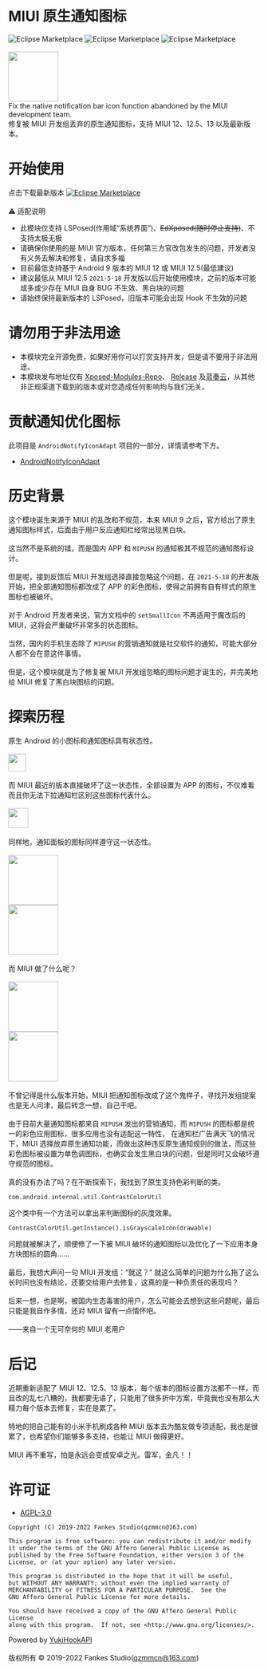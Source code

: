 # MIUI 原生通知图标

![Eclipse Marketplace](https://img.shields.io/badge/build-passing-brightgreen)
![Eclipse Marketplace](https://img.shields.io/badge/license-AGPL3.0-blue)
![Eclipse Marketplace](https://img.shields.io/badge/version-v1.85-green)
<br/><br/>
<img src="https://github.com/fankes/MIUINativeNotifyIcon/blob/master/app/src/main/ic_launcher-playstore.png" width = "100" height = "100"/>
<br/>
Fix the native notification bar icon function abandoned by the MIUI development team.<br/>
修复被 MIUI 开发组丢弃的原生通知图标，支持 MIUI 12、12.5、13 以及最新版本。

# 开始使用

点击下载最新版本
<a href='https://github.com/fankes/MIUINativeNotifyIcon/releases'>![Eclipse Marketplace](https://img.shields.io/badge/download-v1.85-green)</a>
<br/><br/>
⚠️ 适配说明<br/>

- 此模块仅支持 LSPosed(作用域“系统界面”)、~~EdXposed(随时停止支持)~~、不支持太极无极
- 请确保你使用的是 MIUI 官方版本，任何第三方官改包发生的问题，开发者没有义务去解决和修复，请自求多福
- 目前最低支持基于 Android 9 版本的 MIUI 12 或 MIUI 12.5(最低建议)
- 建议最低从 MIUI 12.5 `2021-5-18` 开发版以后开始使用模块，之前的版本可能或多或少存在 MIUI 自身 BUG 不生效、黑白块的问题
- 请始终保持最新版本的 LSPosed，旧版本可能会出现 Hook 不生效的问题

# 请勿用于非法用途

- 本模块完全开源免费，如果好用你可以打赏支持开发，但是请不要用于非法用途。
- 本模块发布地址仅有 [Xposed-Modules-Repo](https://github.com/Xposed-Modules-Repo/com.fankes.miui.notify/releases)、
  [Release](https://github.com/fankes/MIUINativeNotifyIcon/releases)
  及[蓝奏云](https://fankes.lanzouy.com/b030o2e8h)，从其他非正规渠道下载到的版本或对您造成任何影响均与我们无关。

# 贡献通知优化图标

此项目是 `AndroidNotifyIconAdapt` 项目的一部分，详情请参考下方。<br/>

- [AndroidNotifyIconAdapt](https://github.com/fankes/AndroidNotifyIconAdapt)

# 历史背景

这个模块诞生来源于 MIUI 的乱改和不规范，本来 MIUI 9 之后，官方给出了原生通知图标样式，后面由于用户反应通知栏经常出现黑白块。<br/><br/>
这当然不是系统的错，而是国内 APP 和 `MIPUSH` 的通知极其不规范的通知图标设计。<br/><br/>
但是呢，接到反馈后 MIUI 开发组选择直接忽略这个问题，在 `2021-5-18` 的开发版开始，把全部通知图标都改成了 APP 的彩色图标，使得之前拥有自有样式的原生图标也被破坏。<br/><br/>
对于 Android 开发者来说，官方文档中的 `setSmallIcon` 不再适用于魔改后的 MIUI，这将会严重破坏非常多的状态图标。<br/><br/>
当然，国内的手机生态除了 `MIPUSH` 的营销通知就是社交软件的通知，可能大部分人都不会在意这件事情。<br/><br/>
但是，这个模块就是为了修复被 MIUI 开发组忽略的图标问题才诞生的，并完美地给 MIUI 修复了黑白块图标的问题。
<br/>

# 探索历程

原生 Android 的小图标和通知图标具有状态性。<br/><br/>
<img src="https://github.com/fankes/MIUINativeNotifyIcon/blob/master/images/native.jpg" height = "35"/><br/><br/>
而 MIUI 最近的版本直接破坏了这一状态性，全部设置为 APP 的图标，不仅难看而且你无法下拉通知栏区别这些图标代表什么。<br/><br/>
<img src="https://github.com/fankes/MIUINativeNotifyIcon/blob/master/images/miui.jpg" height = "40"/><br/><br/>
同样地，通知面板的图标同样遵守这一状态性。<br/><br/>
<img src="https://github.com/fankes/MIUINativeNotifyIcon/blob/master/images/native_n_1.jpg" height = "100"/><br/>
<img src="https://github.com/fankes/MIUINativeNotifyIcon/blob/master/images/native_n_2.jpg" height = "100"/><br/><br/>
而 MIUI 做了什么呢？<br/><br/>
<img src="https://github.com/fankes/MIUINativeNotifyIcon/blob/master/images/miui_n_1.jpg" height = "100"/><br/>
<img src="https://github.com/fankes/MIUINativeNotifyIcon/blob/master/images/miui_n_2.jpg" height = "100"/><br/><br/>
不曾记得是什么版本开始，MIUI 把通知图标改成了这个鬼样子，寻找开发组提案也是无人问津，最后转念一想，自己干吧。<br/><br/>
由于目前大量通知图标都来自 `MIPUSH` 发出的营销通知，而 `MIPUSH` 的图标都是统一的彩色应用图标，很多应用也没有适配这一特性， 在通知栏广告满天飞的情况下，MIUI
选择放弃原生通知功能，而做出这种违反原生通知规则的做法，而这些彩色图标被设置为单色调图标，也确实会发生黑白块的问题，但是同时又会破坏遵守规范的图标。<br/><br/>
真的没有办法了吗？在不断探索下，我找到了原生支持色彩判断的类。

```
com.android.internal.util.ContrastColorUtil
```

这个类中有一个方法可以拿出来判断图标的灰度效果。

```
ContrastColorUtil.getInstance().isGrayscaleIcon(drawable)
```

问题就被解决了，顺便修了一下被 MIUI 破坏的通知图标以及优化了一下应用本身方块图标的圆角......<br/><br/>
最后，我想大声问一句 MIUI 开发组：“就这？” 就这么简单的问题为什么拖了这么长时间也没有结论，还要交给用户去修复，这真的是一种负责任的表现吗？<br/><br/>
后来一想，也是啊，被国内生态毒害的用户，怎么可能会去想到这些问题呢，最后只能是我自作多情，还对 MIUI 留有一点情怀吧。<br/><br/>
——来自一个无可奈何的 MIUI 老用户

# 后记

近期重新适配了 MIUI 12、12.5、13 版本，每个版本的图标设置方法都不一样，而且改的乱七八糟的，我都要无语了，只能用了很多折中方案，毕竟我也没有那么大精力每个版本去修复，实在是累了。<br/><br/>
特地的把自己能有的小米手机刷成各种 MIUI 版本去为酷友做专项适配，我也是很累了，也希望你们能够多多支持，也能让 MIUI 做得更好。<br/><br/>
MIUI 再不重写，怕是永远会变成安卓之光。雷军，金凡！！

# 许可证

- [AGPL-3.0](https://www.gnu.org/licenses/agpl-3.0.html)

```
Copyright (C) 2019-2022 Fankes Studio(qzmmcn@163.com)

This program is free software: you can redistribute it and/or modify
it under the terms of the GNU Affero General Public License as
published by the Free Software Foundation, either version 3 of the
License, or (at your option) any later version.

This program is distributed in the hope that it will be useful,
but WITHOUT ANY WARRANTY; without even the implied warranty of
MERCHANTABILITY or FITNESS FOR A PARTICULAR PURPOSE.  See the
GNU Affero General Public License for more details.

You should have received a copy of the GNU Affero General Public License
along with this program.  If not, see <http://www.gnu.org/licenses/>.
```

Powered by [YukiHookAPI](https://github.com/fankes/YukiHookAPI)<br/><br/>
版权所有 © 2019-2022 Fankes Studio(qzmmcn@163.com)
